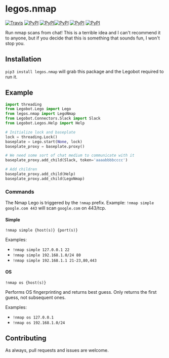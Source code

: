 # legos.nmap

[![Travis](https://img.shields.io/travis/bbriggs/legos.nmap.svg)]() [![PyPI](https://img.shields.io/pypi/pyversions/legos.nmap.svg)]() [![PyPI](https://img.shields.io/pypi/v/legos.nmap.svg)]()[![PyPI](https://img.shields.io/pypi/wheel/legos.nmap.svg)]() [![PyPI](https://img.shields.io/pypi/l/legos.nmap.svg)]() [![PyPI](https://img.shields.io/pypi/status/legos.nmap.svg)]()

Run nmap scans from chat! This is a terrible idea and I can't recommend it to anyone, but if you decide that this is something that sounds fun, I won't stop you.

## Installation

`pip3 install legos.nmap` will grab this package and the Legobot required to run it.

## Example

```python
import threading
from Legobot.Lego import Lego
from legos.nmap import LegoNmap
from Legobot.Connectors.Slack import Slack
from Legobot.Legos.Help import Help

# Initialize lock and baseplate
lock = threading.Lock()
baseplate = Lego.start(None, lock)
baseplate_proxy = baseplate.proxy()

# We need some sort of chat medium to communicate with it
baseplate_proxy.add_child(Slack, token='aaaabbbbcccc')

# Add children
baseplate_proxy.add_child(Help)
baseplate_proxy.add_child(LegoNmap)
```

### Commands

The Nmap Lego is triggered by the `!nmap` prefix. Example: `!nmap simple google.com 443` will scan `google.com` on 443/tcp.


#### Simple

`!nmap simple {host(s)} {port(s)}`

Examples:
  - `!nmap simple 127.0.0.1 22`
  - `!nmap simple 192.168.1.0/24 80` 
  - `!nmap simple 192.168.1.1 21-23,80,443`

#### OS

`!nmap os {host(s)}`

Performs OS fingerprinting and returns best guess. Only returns the first guess, not subsequent ones.

Examples:
  - `!nmap os 127.0.0.1`
  - `!nmap os 192.168.1.0/24`

## Contributing

As always, pull requests and issues are welcome.
